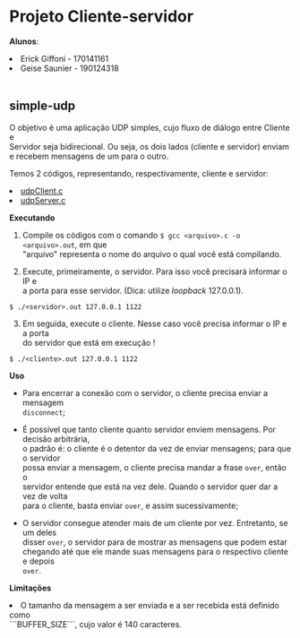 # Projeto Cliente-servidor 

**Alunos**:<br>
   <li>Erick Giffoni - 170141161<br>
   <li>Geise Saunier - 190124318<br><br>

## simple-udp

O objetivo é uma aplicação UDP simples, cujo fluxo de diálogo entre Cliente e <br>
Servidor seja bidirecional. Ou seja, os dois lados (cliente e servidor) enviam<br>
e recebem mensagens de um para o outro.

Temos 2 códigos, representando, respectivamente, cliente e servidor:

<li><a href="./udpClient.c">udpClient.c</a><br>
<li><a href="./udpServer.c">udpServer.c</a><br>

**Executando**

1. Compile os códigos com o comando ```$ gcc <arquivo>.c -o <arquivo>.out```, em que<br>
"arquivo" representa o nome do arquivo o qual você está compilando.

2. Execute, primeiramente, o servidor. Para isso você precisará informar o IP e<br>
a porta para esse servidor. (Dica: utilize *loopback* 127.0.0.1).

```$ ./<servidor>.out 127.0.0.1 1122```

3. Em seguida, execute o cliente. Nesse caso você precisa informar o IP e a porta<br>
do servidor que está em execução !

```$ ./<cliente>.out 127.0.0.1 1122```

**Uso**

- Para encerrar a conexão com o servidor, o cliente precisa enviar a mensagem<br>
```disconnect```;

- É possível que tanto cliente quanto servidor enviem mensagens. Por decisão arbitrária,<br>
o padrão é: o cliente é o detentor da vez de enviar mensagens; para que o servidor<br>
possa enviar a mensagem, o cliente precisa mandar a frase ```over```, então o<br>
servidor entende que está na vez dele. Quando o servidor quer dar a vez de volta<br>
para o cliente, basta enviar ```over```, e assim sucessivamente;<br>

- O servidor consegue atender mais de um cliente por vez. Entretanto, se um deles<br>
disser ```over```, o servidor para de mostrar as mensagens que podem estar <br>
chegando até que ele mande suas mensagens para o respectivo cliente e depois<br>
```over```.

**Limitações**

<li>O tamanho da mensagem a ser enviada e a ser recebida está definido como<br>
```BUFFER_SIZE```, cujo valor é 140 caracteres.